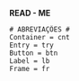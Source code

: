 **READ - ME**

    # ABREVIAÇÔES #
    Container = cnt
    Entry = try
    Button = btn
    Label = lb
    Frame = fr